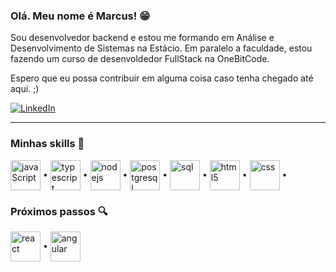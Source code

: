 ### Olá. Meu nome é Marcus! 😁

Sou desenvolvedor backend e estou me formando em Análise e Desenvolvimento de Sistemas na Estácio. Em paralelo a faculdade, estou fazendo um curso de desenvoldedor FullStack na OneBitCode.

Espero que eu possa contribuir em alguma coisa caso tenha chegado até aqui. ;)

[![LinkedIn](https://img.shields.io/badge/LinkedIn-0077B5?style=for-the-badge&logo=linkedin&logoColor=white)](https://www.linkedin.com/in/marcus-silva-soares/)
<hr>

### Minhas skills 🎯

<div style="display: inline-block">
  <img align="center" alt="javaScript" src="https://cdn.jsdelivr.net/gh/devicons/devicon@latest/icons/javascript/javascript-original.svg" style="width: 3rem"> •
  <img align="center" alt="typescript" src="https://cdn.jsdelivr.net/gh/devicons/devicon@latest/icons/typescript/typescript-original.svg" style="width: 3rem"> •
  <img align="center" alt="nodejs" src="https://cdn.jsdelivr.net/gh/devicons/devicon@latest/icons/nodejs/nodejs-original-wordmark.svg" style="width: 3rem"> •
  <img align="center" alt="postgresql" src="https://cdn.jsdelivr.net/gh/devicons/devicon@latest/icons/postgresql/postgresql-original.svg" style="width: 3rem"> •
  <img align="center" alt="sql" src="https://cdn.jsdelivr.net/gh/devicons/devicon@latest/icons/azuresqldatabase/azuresqldatabase-original.svg" style="width: 3rem"> •
  <img align="center" alt="html5" src="https://cdn.jsdelivr.net/gh/devicons/devicon@latest/icons/html5/html5-original-wordmark.svg" style="width: 3rem"> •
  <img align="center" alt="css" src="https://cdn.jsdelivr.net/gh/devicons/devicon@latest/icons/css3/css3-original-wordmark.svg" style="width: 3rem"> •

</div>

### Próximos passos 🔍

<div style="display: inline-block">
  <img align="center" alt="react" src="https://cdn.jsdelivr.net/gh/devicons/devicon@latest/icons/react/react-original-wordmark.svg" style="width: 3rem"> •
  <img align="center" alt="angular" src="https://cdn.jsdelivr.net/gh/devicons/devicon@latest/icons/angularjs/angularjs-original.svg" style="width: 3rem">
</div>

